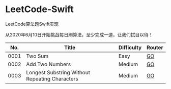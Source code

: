 # LeetCode-Swift
LeetCode算法题Swift实现

从2020年6月10日开始挑战每日刷算法，至少完成一道，让我们拭目以待！

| No.  | Title                                          | Difficulty | Router                                                       |
| ---- | ---------------------------------------------- | ---------- | ------------------------------------------------------------ |
| 0001 | Two Sum                                        | Easy       | [GO](https://github.com/FightingJoey/LeetCode-Swift/tree/main/leetcode/0001) |
| 0002 | Add Two Numbers                                | Medium     | [GO](https://github.com/FightingJoey/LeetCode-Swift/tree/main/leetcode/0002) |
| 0003 | Longest Substring Without Repeating Characters | Medium     | [GO](https://github.com/FightingJoey/LeetCode-Swift/tree/main/leetcode/0003) |

